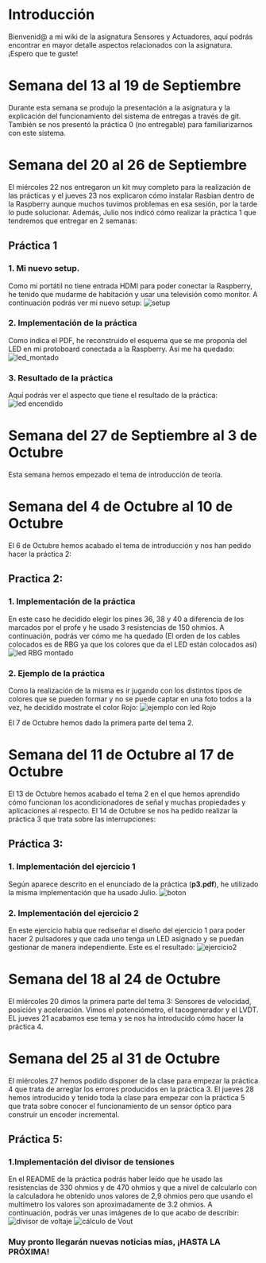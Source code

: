 # Introducción
Bienvenid@ a mi wiki de la asignatura Sensores y Actuadores, aquí podrás encontrar en mayor detalle aspectos relacionados con la asignatura. ¡Espero que te guste! 

# Semana del 13 al 19 de Septiembre
Durante esta semana se produjo la presentación a la asignatura y la explicación del funcionamiento del sistema de entregas a través de git. También se nos presentó la práctica 0 (no entregable) para familiarizarnos con este sistema. 

# Semana del 20 al 26 de Septiembre
El miércoles 22 nos entregaron un kit muy completo para la realización de las prácticas y el jueves 23 nos explicaron cómo instalar Rasbian dentro de la Raspberry aunque muchos tuvimos problemas en esa sesión, por la tarde lo pude solucionar. Además, Julio nos indicó cómo realizar la práctica 1 que tendremos que entregar en 2 semanas: 

## Práctica 1
### 1. Mi nuevo setup.
Como mi portátil no tiene entrada HDMI para poder conectar la Raspberry, he tenido que mudarme de habitación y usar una televisión como monitor. A continuación podrás ver mi nuevo setup:
![setup](https://github.com/jlopeza2020/wiki/blob/main/setup.jpg "setup")

### 2. Implementación de la práctica
Como indica el PDF, he reconstruido el esquema que se me proponía del LED en mi protoboard conectada a la Raspberry. Así me ha quedado:
![led_montado](https://github.com/jlopeza2020/wiki/blob/main/led_montado.jpg "LED montado")

### 3. Resultado de la práctica
Aquí podrás ver el aspecto que tiene el resultado de la práctica:
![led encendido](https://github.com/jlopeza2020/wiki/blob/main/led_encendido.jpg "LED encendido")

# Semana del 27 de Septiembre al 3 de Octubre
Esta semana hemos empezado el tema de introducción  de teoría.

# Semana del 4 de Octubre al 10 de Octubre
El 6 de Octubre hemos acabado el tema de introducción y nos han pedido hacer la práctica 2:
## Practica 2:
### 1. Implementación de la práctica
En este caso he decidido elegir los pines 36, 38 y 40 a diferencia de los marcados por el profe y he usado 3 resistencias de 150 ohmios. A continuación, podrás ver cómo me ha quedado (El orden de los cables colocados es de RBG ya que los colores que da el LED están colocados así)
![led RBG montado](https://github.com/jlopeza2020/wiki/blob/main/p2_implementacion.jpg "LED RBG montado")
### 2. Ejemplo de la práctica
Como la realización de la misma es ir jugando con los distintos tipos de colores que se pueden formar y no se puede captar en una foto todos a la vez, he decidido mostrate el color Rojo:
![ejemplo con led Rojo](https://github.com/jlopeza2020/wiki/blob/main/p2_ledrojo.jpg "Ejemplo con el LED  rojo")

El 7 de Octubre hemos dado la primera parte del tema 2.
# Semana del 11 de Octubre al 17 de Octubre
El 13 de Octubre hemos acabado el tema 2 en el que hemos aprendido cómo funcionan los acondicionadores de señal y muchas propiedades y aplicaciones al respecto.
El 14 de Octubre se nos ha pedido realizar la práctica 3 que trata sobre las interrupciones:

## Práctica 3:
### 1. Implementación del ejercicio 1
Según aparece descrito en el enunciado de la práctica (**p3.pdf**), he utilizado la misma implementación que ha usado Julio.
![boton](https://github.com/jlopeza2020/wiki/blob/main/eje1_p3.jpg "Botón")                                                 
### 2. Implementación del ejercicio 2
En este ejercicio había que rediseñar el diseño del ejercicio 1 para poder hacer 2 pulsadores y que cada uno tenga un LED asignado y se puedan gestionar de manera independiente. Este es el resultado:
![ejercicio2](https://github.com/jlopeza2020/wiki/blob/main/eje2_p3.jpg "Ejercicio 2")


# Semana del 18 al 24 de Octubre
El miércoles 20 dimos la primera parte del tema 3: Sensores de velocidad, posición y aceleración. Vimos el potenciómetro, el tacogenerador y el LVDT.
EL jueves 21 acabamos ese tema y se nos ha introducido cómo hacer la práctica 4.

# Semana del 25 al 31 de Octubre 
El miércoles 27 hemos podido disponer de la clase para empezar la práctica 4 que trata de arreglar los errores producidos en la práctica 3.
El jueves 28 hemos introducido y tenido toda la clase para empezar con la práctica 5 que trata sobre conocer el funcionamiento de un sensor óptico para construir un encoder incremental.
## Práctica 5:
### 1.Implementación del divisor de tensiones
En el README de la práctica podrás haber leído que he usado las resistencias de 330 ohmios y de 470 ohmios y que a nivel de calcularlo con la calculadora he obtenido unos valores de 2,9 ohmios pero que usando el multímetro los valores son aproximadamente de 3.2 ohmios. A continuación, podrás ver unas imágenes de lo que acabo de describir:
![divisor de voltaje](https://github.com/jlopeza2020/wiki/blob/main/divisor_voltaje.jpg "Divisor de voltaje")
![cálculo de Vout](https://github.com/jlopeza2020/wiki/blob/main/demostracion.jpg "Cálculo de Vout")

### Muy pronto llegarán nuevas noticias mías, ¡HASTA LA PRÓXIMA!
